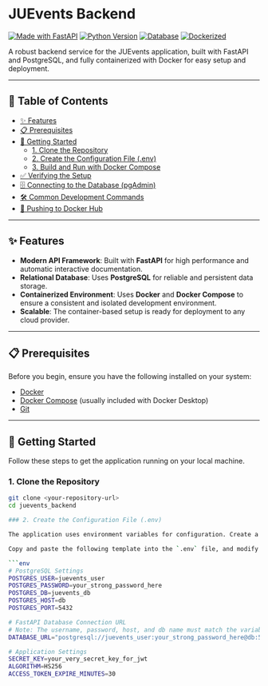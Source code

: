 # JUEvents Backend

[![Made with FastAPI](https://img.shields.io/badge/Made%20with-FastAPI-green.svg)](https://fastapi.tiangolo.com/)
[![Python Version](https://img.shields.io/badge/Python-3.11-blue.svg)](https://www.python.org/)
[![Database](https://img.shields.io/badge/Database-PostgreSQL-blue.svg)](https://www.postgresql.org/)
[![Dockerized](https://img.shields.io/badge/Dockerized-Yes-blue.svg)](https://www.docker.com/)

A robust backend service for the JUEvents application, built with FastAPI and PostgreSQL, and fully containerized with Docker for easy setup and deployment.

---

## 📖 Table of Contents

- [✨ Features](#-features)
- [📋 Prerequisites](#-prerequisites)
- [🚀 Getting Started](#-getting-started)
  - [1. Clone the Repository](#1-clone-the-repository)
  - [2. Create the Configuration File (.env)](#2-create-the-configuration-file-env)
  - [3. Build and Run with Docker Compose](#3-build-and-run-with-docker-compose)
- [✅ Verifying the Setup](#-verifying-the-setup)
- [🗄️ Connecting to the Database (pgAdmin)](#️-connecting-to-the-database-pgadmin)
- [🛠️ Common Development Commands](#️-common-development-commands)
- [🚢 Pushing to Docker Hub](#-pushing-to-docker-hub)

---

## ✨ Features

- **Modern API Framework**: Built with **FastAPI** for high performance and automatic interactive documentation.
- **Relational Database**: Uses **PostgreSQL** for reliable and persistent data storage.
- **Containerized Environment**: Uses **Docker** and **Docker Compose** to ensure a consistent and isolated development environment.
- **Scalable**: The container-based setup is ready for deployment to any cloud provider.

---

## 📋 Prerequisites

Before you begin, ensure you have the following installed on your system:

- [Docker](https://www.docker.com/get-started)
- [Docker Compose](https://docs.docker.com/compose/install/) (usually included with Docker Desktop)
- [Git](https://git-scm.com/downloads)

---

## 🚀 Getting Started

Follow these steps to get the application running on your local machine.

### 1. Clone the Repository

```bash
git clone <your-repository-url>
cd juevents_backend

### 2. Create the Configuration File (.env)

The application uses environment variables for configuration. Create a file named `.env` in the root of the `juevents_backend` directory.

Copy and paste the following template into the `.env` file, and modify the values as needed:

```env
# PostgreSQL Settings
POSTGRES_USER=juevents_user
POSTGRES_PASSWORD=your_strong_password_here
POSTGRES_DB=juevents_db
POSTGRES_HOST=db
POSTGRES_PORT=5432

# FastAPI Database Connection URL
# Note: The username, password, host, and db name must match the variables above.
DATABASE_URL="postgresql://juevents_user:your_strong_password_here@db:5432/juevents_db"

# Application Settings
SECRET_KEY=your_very_secret_key_for_jwt
ALGORITHM=HS256
ACCESS_TOKEN_EXPIRE_MINUTES=30
